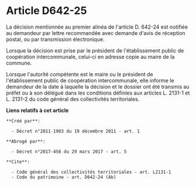 # Article D642-25

La décision mentionnée au premier alinéa de l'article D. 642-24 est notifiée au demandeur par lettre recommandée avec demande
d'avis de réception postal, ou par transmission électronique. 

Lorsque la décision est prise par le président de l'établissement public de coopération intercommunale, celui-ci en adresse
copie au maire de la commune. 

Lorsque l'autorité compétente est le maire ou le président de l'établissement public de coopération intercommunale, elle
informe le demandeur de la date à laquelle la décision et le dossier ont été transmis au préfet ou à son délégué dans les
conditions définies aux articles L. 2131-1 et L. 2131-2 du code général des collectivités territoriales.

**Liens relatifs à cet article**

	**Créé par**:

	  - Décret n°2011-1903 du 19 décembre 2011 - art. 1

	**Abrogé par**:

	  - Décret n°2017-456 du 29 mars 2017 - art. 5

	**Cite**:

	  - Code général des collectivités territoriales - art. L2131-1
	  - Code du patrimoine - art. D642-24 (Ab)
